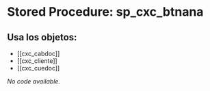 # Stored Procedure: sp_cxc_btnana

## Usa los objetos:
- [[cxc_cabdoc]]
- [[cxc_cliente]]
- [[cxc_cuedoc]]

*No code available.*
